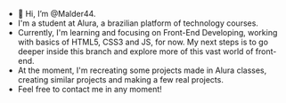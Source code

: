 - 👋 Hi, I’m @Malder44.
- I'm a student at Alura, a brazilian platform of technology courses.
- Currently, I'm learning and focusing on Front-End Developing, working with basics of HTML5, CSS3 and JS, for now. My next steps is to go deeper inside this branch and explore 
more of this vast world of front-end.
- At the moment, I'm recreating some projects made in Alura classes, creating similar projects and making a few real projects.
- Feel free to contact me in any moment!

<!---
Malder44/Malder44 is a ✨ special ✨ repository because its `README.md` (this file) appears on your GitHub profile.
You can click the Preview link to take a look at your changes.
--->
